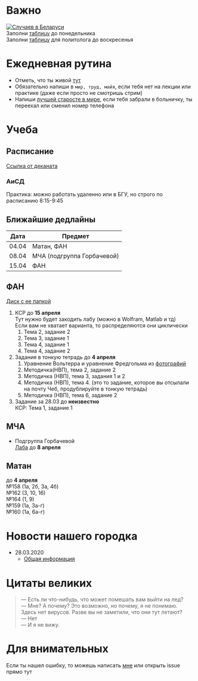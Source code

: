 # Важно
[![Случаев в Беларуси](https://img.shields.io/badge/dynamic/json?color=red&label=%D0%A1%D0%BB%D1%83%D1%87%D0%B0%D0%B5%D0%B2%20%D0%B2%20%D0%91%D0%B5%D0%BB%D0%B0%D1%80%D1%83%D1%81%D0%B8&query=%24%5B%28%40.length-1%29%5D.Cases&url=https%3A%2F%2Fapi.covid19api.com%2Fcountry%2Fbelarus%2Fstatus%2Fconfirmed)](https://coronavirus.jhu.edu/map.html) \
Заполни [таблицу](https://docs.google.com/spreadsheets/d/1aI8AdP3E05KZounaQD8TWpos7mA1WSM3z8hspeG9Qn0/edit#gid=0) до понедельника \
Заполни [таблицу](https://docs.google.com/spreadsheets/d/12r1cnOHXdRIefuA6fYZNlt6mG9AFPWYl7Kr4sUttj9I/edit#gid=0) для политолога до воскресенья 
# Ежедневная рутина
- Отметь, что ты живой [тут](https://docs.google.com/spreadsheets/d/1gQ7_TradRIQWiijglzW_WQbIzszmXa4F8UDewKcCYD4/edit#gid=0)
- Обязательно напиши в `мир, труд, майя`, если тебя нет на лекции или практике (даже если просто не смотришь стрим)
- Напиши [лучшей старосте в мире](http://t.me/may_sredi_yanvarei), если тебя забрали в больничку, ты переехал или сменил номер телефона
# Учеба
## Расписание
[Ссылка от деканата](https://fpmi.bsu.by/sm_full.aspx?guid=58083)
### АиСД
Практика: можно работать удаленно или в БГУ, но строго по расписанию 8:15-9:45
## Ближайшие дедлайны
Дата | Предмет
-----|--------
04.04 | Матан, ФАН
08.04 | МЧА (подгруппа Горбачевой)
15.04 | ФАН
## ФАН
[Диск с ее папкой](https://drive.google.com/drive/folders/1oxH1FRebpC-SKNLHKmaymXm7eGn9eFWX)
1. КСР до **15 апреля** \
   Тут нужно будет закодить лабу (можно в Wolfram, Matlab и тд) \
   Если вам не хватает варианта, то распределяются они циклически
   1. Тема 2, задание 2
   2. Тема 3, задание 1
   3. Тема 4, задание 1
   4. Тема 4, задание 2
2. Задания в тонкую тетрадь до **4 апреля**
   1. Уравнение Вольтерра и уравнение Фредгольма из [фотографий](https://drive.google.com/drive/folders/1_nBvtuiZZrp0wRormAtXM-lYwlAw3_iZ)
   2. Методичка(НВП), тема 2, задание 2
   3. Методичка (НВП), тема 3, задания 1 и 2
   4. Методичка (НВП), тема 4. (это то задание, которое вы отсылали на почту Чеб, продублируйте в тонкую тетрадь)
   5. Методичка (НВП), тема 6, задание 2
3. Задание за 28.03 до **неизвестно** \
   КСР: Тема 1, задание 1
## МЧА
- Подгруппа Горбачевой \
  [Лаба](https://vk.com/doc296436254_543366951?hash=1feb0ea9102e1722cd&dl=0a1c542597266bec4c) до **8 апреля**
## Матан
до **4 апреля** \
№158 (1а, 2б, 3а, 4б) \
№162 (3, 10, 16) \
№164 (1, 9) \
№159 (1а, 3а-г) \
№160 (1а, 6а-г)
# Новости нашего городка
- 28.03.2020
  - [Общая информация](https://t.me/c/1427795254/6)

# Цитаты великих
> — Есть ли что-нибудь, что может помешать вам выйти на лед?\
> — Мне? А почему? Это возможно, но почему, я не понимаю. Здесь нет вирусов. Разве вы не заметили, что они тут летают?\
> — Нет\
> — И я не вижу.
# Для внимательных
Если ты нашел ошибку, то можешь написать [мне](http://t.me/il_sl) или открыть issue прямо тут
